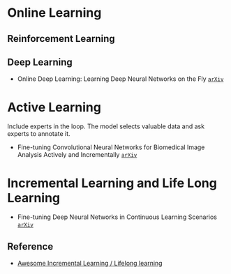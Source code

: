 # Online Learning

## Reinforcement Learning

## Deep Learning

* Online Deep Learning: Learning Deep Neural Networks on the Fly [`arXiv`](https://arxiv.org/abs/1711.03705)

# Active Learning

Include experts in the loop. The model selects valuable data and ask experts to annotate it.

* Fine-tuning Convolutional Neural Networks for Biomedical Image Analysis Actively and Incrementally [`arXiv`](http://openaccess.thecvf.com/content_cvpr_2017/papers/Zhou_Fine-Tuning_Convolutional_Neural_CVPR_2017_paper.pdf)

# Incremental Learning and Life Long Learning

*  Fine-tuning Deep Neural Networks in Continuous Learning Scenarios [`arXiv`](https://pub.inf-cv.uni-jena.de/pdf/Kaeding16_FDN.pdf)


## Reference 

* [Awesome Incremental Learning / Lifelong learning](https://github.com/xialeiliu/Awesome-Incremental-Learning)
